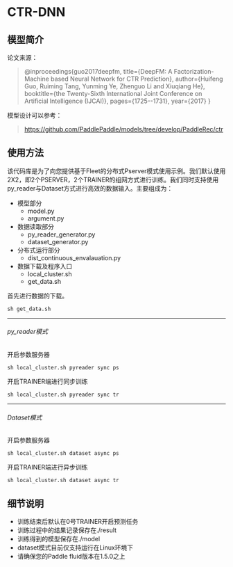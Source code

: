 #  CTR-DNN

## 模型简介

论文来源：

>@inproceedings{guo2017deepfm,
  title={DeepFM: A Factorization-Machine based Neural Network for CTR Prediction},
  author={Huifeng Guo, Ruiming Tang, Yunming Ye, Zhenguo Li and Xiuqiang He},
  booktitle={the Twenty-Sixth International Joint Conference on Artificial Intelligence (IJCAI)},
  pages={1725--1731},
  year={2017}
}

模型设计可以参考：
>https://github.com/PaddlePaddle/models/tree/develop/PaddleRec/ctr

## 使用方法
该代码库是为了向您提供基于Fleet的分布式Pserver模式使用示例。我们默认使用2X2，即2个PSERVER，2个TRAINER的组网方式进行训练。我们同时支持使用py_reader与Dataset方式进行高效的数据输入。主要组成为：

- 模型部分
   - model.py
   - argument.py
- 数据读取部分
   - py_reader_generator.py  
   - dataset_generator.py
- 分布式运行部分
   - dist_continuous_envalauation.py 
- 数据下载及程序入口
   - local_cluster.sh
   - get_data.sh

首先进行数据的下载。
```
sh get_data.sh
```
***
###### py_reader模式

开启参数服务器

```
sh local_cluster.sh pyreader sync ps
```
开启TRAINER端进行同步训练

```
sh local_cluster.sh pyreader sync tr
```
***
###### Dataset模式

开启参数服务器


```
sh local_cluster.sh dataset async ps
```
开启TRAINER端进行异步训练

```
sh local_cluster.sh dataset async tr
```

## 细节说明
- 训练结束后默认在0号TRAINER开启预测任务
- 训练过程中的结果记录保存在./result
- 训练得到的模型保存在./model
- dataset模式目前仅支持运行在Linux环境下
- 请确保您的Paddle fluid版本在1.5.0之上





